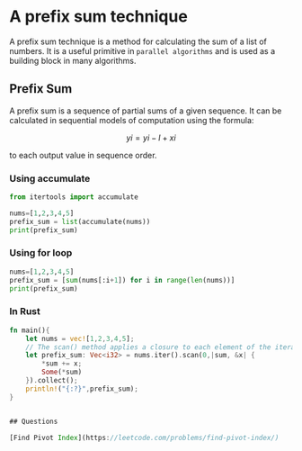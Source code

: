 # A prefix sum technique

A prefix sum technique is a method for calculating the sum of a list of numbers. It is a useful primitive in `parallel algorithms` and is used as a building block in many algorithms.


## Prefix Sum

A prefix sum is a sequence of partial sums of a given sequence. It can be calculated in sequential models of computation using the formula:

$$yi=yi-l+xi$$

to each output value in sequence order.

### Using accumulate

```Python
from itertools import accumulate

nums=[1,2,3,4,5]
prefix_sum = list(accumulate(nums))
print(prefix_sum)
```

### Using for loop

```Python
nums=[1,2,3,4,5]
prefix_sum = [sum(nums[:i+1]) for i in range(len(nums))]
print(prefix_sum)
```

### In Rust

```Rust
fn main(){
    let nums = vec![1,2,3,4,5];
    // The scan() method applies a closure to each element of the iterator and returns an iterator over the results.
    let prefix_sum: Vec<i32> = nums.iter().scan(0,|sum, &x| {
        *sum += x;
        Some(*sum)
    }).collect();
    println!("{:?}",prefix_sum);
}


## Questions

[Find Pivot Index](https://leetcode.com/problems/find-pivot-index/)